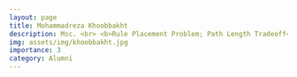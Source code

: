 ```yaml
---
layout: page
title: Mohammadreza Khoobbakht
description: Msc. <br> <b>Rule Placement Problem; Path Length Tradeoff</b>
img: assets/img/khoobbakht.jpg
importance: 3
category: Alumni
---
```

